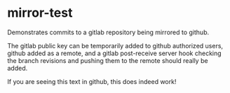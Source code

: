 # mirror-test

Demonstrates commits to a gitlab repository being mirrored to github.
<p>
The gitlab public key can be temporarily added to github authorized users, github added as a remote, and a gitlab 
post-receive server hook checking the branch revisions and pushing them to the remote should really be added.
<p>
If you are seeing this text in github, this does indeed work!
</p>